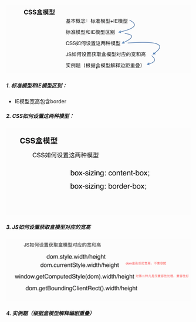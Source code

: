 ![](/assets/import5.png)

##### 1. 标准模型和IE模型区别：

* IE模型宽高包含border

##### 2.  CSS如何设置这两种模型：

![](/assets/import6.png)

##### 3. JS如何设置获取盒模型对应的宽高

![](/assets/Import4.png)

##### 4. 实例题（根据盒模型解释编剧重叠）

##### 



